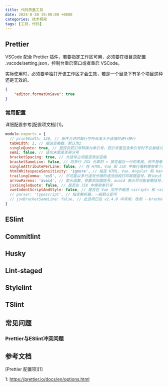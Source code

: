 ```yaml
---
title: 代码质量工具
date: 2024-8-30 19:00:00 +0800
categories: 技术框架
tags: [工具，代码]
---
```


## Prettier
VSCode 配合 Prettier 插件，若要指定工作区可用，必须要在根目录配置 .vscode/setting.json，控制台重启窗口或者重启 VSCode。

实际使用时，必须要单独打开该工作区才会生效，若是一个目录下有多个项目这种还是无效的。
```json
{
    "editor.formatOnSave": true
}
```
### 常用配置
详细配置参考[配置项文档][1]。
```javascript
module.exports = {
  // printWidth: 120, // 条件允许时每行字符长度大于该值时进行换行
  tabWidth: 2, // 缩进空格数，默认为2
  singleQuote: true, // 是否将双引号转换为单引号，双引号里包含单引号时不会被格式化。
  semi: false, // 语句末尾是否带分号
  bracketSpacing: true, // 大括号之间是否添加空格
  bracketSameLine: false, // 将多行 JSX 元素的 > 放在最后一行的末尾，而不是单独放在下一行（不适用于自闭合元素）
  singleAttributePerLine: false, // 在 HTML、Vue 和 JSX 中每行强制使用单个属性（经测试，在设置为 false 的时候，标签属性超过4个时会开始自动换行，属性较少不会换行，可能和属性数量以及编辑器窗口宽度有关）
  htmlWhitespaceSensitivity: 'ignore', // 指定 HTML、Vue、Angular 和 Handlebars 的全局空白敏感度 <css|strict|ignore>
  trailingComma: 'es5', // 尽可能以多行逗号分隔的语法结构打印尾随逗号，默认es5
  arrowParens: 'avoid', // 箭头函数，参数添加圆括号，avoid 表示尽可能省略括号，alway 表示始终包含括号
  jsxSingleQuote: false, // 是否在 JSX 中使用单引号
  vueIndentScriptAndStyle: false, // 是否在 Vue 文件中缩进 <script> 和 <style> 标签中的代码
  // parser: 'typescript', // 指定解析器，一般默认即可
  // jsxBracketSameLine: false, // 此选项已在 v2.4.0 中弃用，改用 --bracket-same-line
}
```

## ESlint

## Commitlint

## Husky

## Lint-staged

## Stylelint

## TSlint

## 常见问题
### Prettier与ESlint冲突问题

## 参考文档
[Prettier 配置项][1]

1: https://prettier.io/docs/en/options.html
